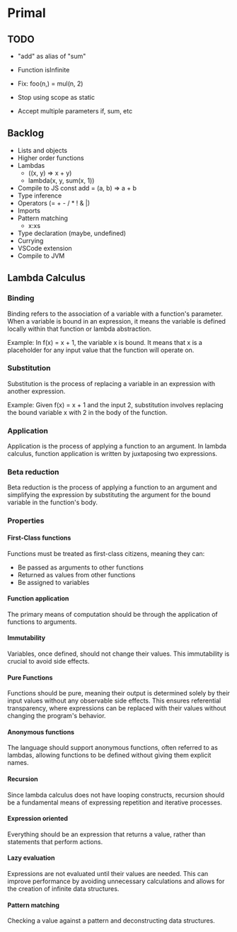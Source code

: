 # Primal

## TODO
* "add" as alias of "sum"
* Function isInfinite

* Fix: foo(n,) = mul(n, 2)
* Stop using scope as static
* Accept multiple parameters if, sum, etc

## Backlog
* Lists and objects
* Higher order functions
* Lambdas
    - ((x, y) => x + y)    
    - lambda(x, y, sum(x, 1))
* Compile to JS
    const add = (a, b) => a + b
* Type inference
* Operators (= + - / * ! & |)
* Imports
* Pattern matching
    - x:xs
* Type declaration (maybe, undefined)
* Currying
* VSCode extension
* Compile to JVM

## Lambda Calculus

### Binding
Binding refers to the association of a variable with a function's parameter. When a variable is bound in an expression, it means the variable is defined locally within that function or lambda abstraction.

Example:
In f(x) = x + 1, the variable x is bound. It means that x is a placeholder for any input value that the function will operate on.

### Substitution
Substitution is the process of replacing a variable in an expression with another expression.

Example:
Given f(x) = x + 1 and the input 2, substitution involves replacing the bound variable x with 2 in the body of the function.

### Application
Application is the process of applying a function to an argument. In lambda calculus, function application is written by juxtaposing two expressions.

### Beta reduction
Beta reduction is the process of applying a function to an argument and simplifying the expression by substituting the argument for the bound variable in the function's body.

### Properties

#### First-Class functions
Functions must be treated as first-class citizens, meaning they can:
* Be passed as arguments to other functions
* Returned as values from other functions
* Be assigned to variables

#### Function application
The primary means of computation should be through the application of functions to arguments.

#### Immutability
Variables, once defined, should not change their values. This immutability is crucial to avoid side effects.

#### Pure Functions
Functions should be pure, meaning their output is determined solely by their input values without any observable side effects. This ensures referential transparency, where expressions can be replaced with their values without changing the program's behavior.

#### Anonymous functions
The language should support anonymous functions, often referred to as lambdas, allowing functions to be defined without giving them explicit names.

#### Recursion
Since lambda calculus does not have looping constructs, recursion should be a fundamental means of expressing repetition and iterative processes.

#### Expression oriented
Everything should be an expression that returns a value, rather than statements that perform actions.

#### Lazy evaluation
Expressions are not evaluated until their values are needed. This can improve performance by avoiding unnecessary calculations and allows for the creation of infinite data structures.

#### Pattern matching
Checking a value against a pattern and deconstructing data structures.